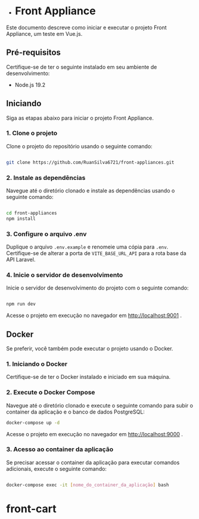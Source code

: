 - # Front Appliance

Este documento descreve como iniciar e executar o projeto Front Appliance, um teste em Vue.js.
## Pré-requisitos

Certifique-se de ter o seguinte instalado em seu ambiente de desenvolvimento:
- Node.js 19.2
## Iniciando

Siga as etapas abaixo para iniciar o projeto Front Appliance.
### 1. Clone o projeto

Clone o projeto do repositório usando o seguinte comando:

```bash

git clone https://github.com/RuanSilva6721/front-appliances.git
```


### 2. Instale as dependências

Navegue até o diretório clonado e instale as dependências usando o seguinte comando:

```bash

cd front-appliances
npm install
```


### 3. Configure o arquivo .env

Duplique o arquivo `.env.example` e renomeie uma cópia para `.env`. Certifique-se de alterar a porta de `VITE_BASE_URL_API` para a rota base da API Laravel.
### 4. Inicie o servidor de desenvolvimento

Inicie o servidor de desenvolvimento do projeto com o seguinte comando:

```bash

npm run dev
```



Acesse o projeto em execução no navegador em [http://localhost:9001](http://localhost:9001/) .



## Docker

Se preferir, você também pode executar o projeto usando o Docker.
### 1. Iniciando o Docker

Certifique-se de ter o Docker instalado e iniciado em sua máquina.
### 2. Execute o Docker Compose

Navegue até o diretório clonado e execute o seguinte comando para subir o container da aplicação e o banco de dados PostgreSQL:

```bash
docker-compose up -d
```


Acesse o projeto em execução no navegador em [http://localhost:9000](http://localhost:9000/) .
### 3. Acesso ao container da aplicação

Se precisar acessar o container da aplicação para executar comandos adicionais, execute o seguinte comando:

```bash

docker-compose exec -it [nome_do_container_da_aplicação] bash
```

# front-cart
